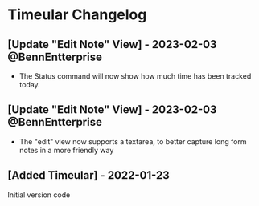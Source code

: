 # Timeular Changelog

## [Update "Edit Note" View] - 2023-02-03 @BennEntterprise

- The Status command will now show how much time has been tracked today.

## [Update "Edit Note" View] - 2023-02-03 @BennEntterprise

- The "edit" view now supports a textarea, to better capture long form notes in a more friendly way

## [Added Timeular] - 2022-01-23

Initial version code
